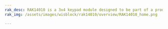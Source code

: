 ```yaml
---
rak_desc: RAK14010 is a 3x4 keypad module designed to be part of a production-ready IoT solution and must be combined with a RAK14004 WisBlock Keypad Module.
rak_img: /assets/images/wisblock/rak14010/overview/RAK14010_home.png

---
```


<rk-redirect to="/Product-Categories/WisBlock/RAK14010/Overview/" />